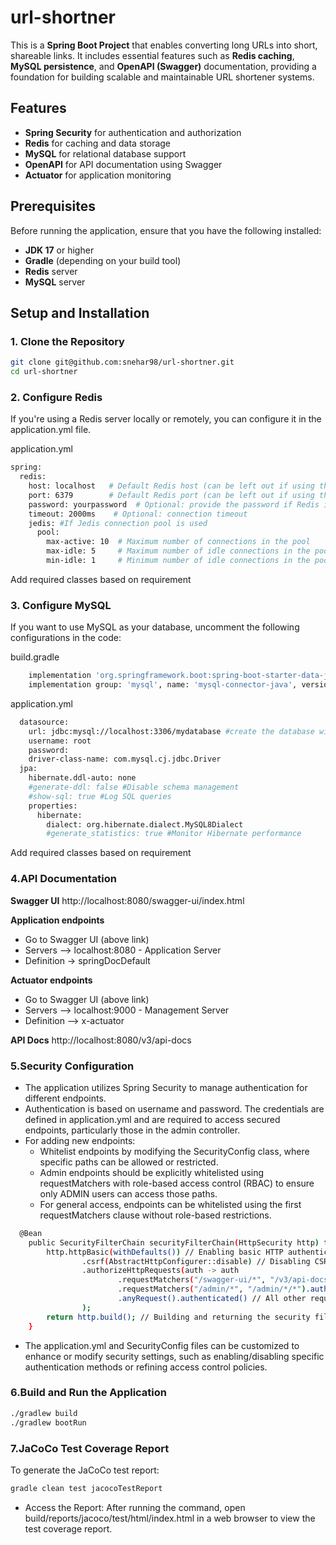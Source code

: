 # url-shortner

This is a **Spring Boot Project**  that enables converting long URLs into short, shareable links. 
It includes essential features such as **Redis caching**, **MySQL persistence**, and **OpenAPI (Swagger)** documentation, 
providing a foundation for building scalable and maintainable URL shortener systems.

## Features
- **Spring Security** for authentication and authorization
- **Redis** for caching and data storage 
- **MySQL** for relational database support
- **OpenAPI** for API documentation using Swagger
- **Actuator** for application monitoring

## Prerequisites
Before running the application, ensure that you have the following installed:
- **JDK 17** or higher
- **Gradle** (depending on your build tool)
- **Redis** server
- **MySQL** server

## Setup and Installation

### 1. Clone the Repository

```bash
git clone git@github.com:snehar98/url-shortner.git
cd url-shortner
```

### 2. Configure Redis
If you're using a Redis server locally or remotely, you can configure it in the application.yml file.

application.yml
```bash
spring:
  redis:
    host: localhost   # Default Redis host (can be left out if using the default)
    port: 6379        # Default Redis port (can be left out if using the default)
    password: yourpassword  # Optional: provide the password if Redis is secured
    timeout: 2000ms    # Optional: connection timeout
    jedis: #If Jedis connection pool is used
      pool:
        max-active: 10  # Maximum number of connections in the pool
        max-idle: 5     # Maximum number of idle connections in the pool
        min-idle: 1     # Minimum number of idle connections in the pool
```
Add required classes based on requirement

### 3. Configure MySQL
If you want to use MySQL as your database, uncomment the following configurations in the code:

build.gradle
```bash
	implementation 'org.springframework.boot:spring-boot-starter-data-jpa'
	implementation group: 'mysql', name: 'mysql-connector-java', version: '8.0.28'
```
application.yml
```bash
  datasource:
    url: jdbc:mysql://localhost:3306/mydatabase #create the database with appropriate name
    username: root
    password:
    driver-class-name: com.mysql.cj.jdbc.Driver
  jpa:
    hibernate.ddl-auto: none
    #generate-ddl: false #Disable schema management
    #show-sql: true #Log SQL queries
    properties:
      hibernate:
        dialect: org.hibernate.dialect.MySQL8Dialect
        #generate_statistics: true #Monitor Hibernate performance
```
Add required classes based on requirement

### 4.API Documentation

**Swagger UI**
http://localhost:8080/swagger-ui/index.html

**Application endpoints**
* Go to Swagger UI (above link)
* Servers --> localhost:8080 - Application Server 
* Definition -> springDocDefault

**Actuator endpoints**
* Go to Swagger UI (above link)
* Servers --> localhost:9000 - Management Server
* Definition --> x-actuator

**API Docs**
http://localhost:8080/v3/api-docs

### 5.Security Configuration
* The application utilizes Spring Security to manage authentication for different endpoints.
* Authentication is based on username and password. The credentials are defined in application.yml and are required to access secured endpoints, particularly those in the admin controller. 
* For adding new endpoints:
  * Whitelist endpoints by modifying the SecurityConfig class, where specific paths can be allowed or restricted. 
  * Admin endpoints should be explicitly whitelisted using requestMatchers with role-based access control (RBAC) to ensure only ADMIN users can access those paths. 
  * For general access, endpoints can be whitelisted using the first requestMatchers clause without role-based restrictions.
```bash
  @Bean
    public SecurityFilterChain securityFilterChain(HttpSecurity http) throws Exception {
        http.httpBasic(withDefaults()) // Enabling basic HTTP authentication
                .csrf(AbstractHttpConfigurer::disable) // Disabling CSRF protection (use with caution)
                .authorizeHttpRequests(auth -> auth
                        .requestMatchers("/swagger-ui/*", "/v3/api-docs", "/v3/api-docs/*", "/swagger-resources/*", "/webjars/*", "/actuator/*", "/error", "/favicon.ico", "/urls/*", "/urls/*/*").permitAll() // Permitting specific URLs
                        .requestMatchers("/admin/*", "/admin/*/*").authenticated() // Restricting access to /admin/* to authenticated users
                        .anyRequest().authenticated() // All other requests require authentication
                );
        return http.build(); // Building and returning the security filter chain
    }
```
* The application.yml and SecurityConfig files can be customized to enhance or modify security settings, such as enabling/disabling specific authentication methods or refining access control policies.

### 6.Build and Run the Application
```bash
./gradlew build
./gradlew bootRun
```

### 7.JaCoCo Test Coverage Report
To generate the JaCoCo test report:
```bash
gradle clean test jacocoTestReport
```

* Access the Report:
After running the command, open build/reports/jacoco/test/html/index.html in a web browser to view the test coverage report.